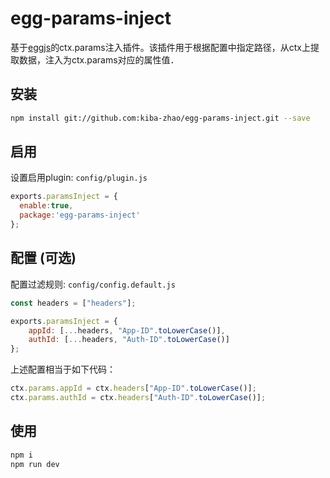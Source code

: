 # egg-params-inject #
基于[eggjs](https://eggjs.org/zh-cn/index.html)的ctx.params注入插件。该插件用于根据配置中指定路径，从ctx上提取数据，注入为ctx.params对应的属性值．

## 安装 ##
```bash
npm install git://github.com:kiba-zhao/egg-params-inject.git --save
```

## 启用 ##
设置启用plugin: `config/plugin.js`
```javascript
exports.paramsInject = {
  enable:true,
  package:'egg-params-inject'
};
```

## 配置 (可选) ##
配置过滤规则: `config/config.default.js`
```javascript
const headers = ["headers"];

exports.paramsInject = {
    appId: [...headers, "App-ID".toLowerCase()],
    authId: [...headers, "Auth-ID".toLowerCase()]
};
```
上述配置相当于如下代码：

``` javascript
ctx.params.appId = ctx.headers["App-ID".toLowerCase()];
ctx.params.authId = ctx.headers["Auth-ID".toLowerCase()];
```

## 使用 ##

```bash
npm i
npm run dev
```
